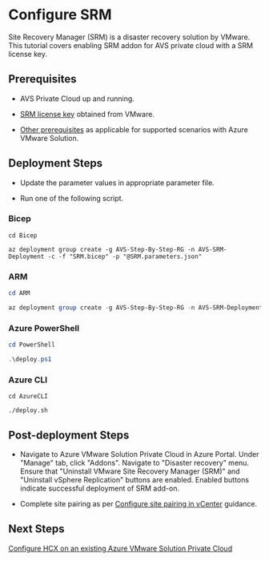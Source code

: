 # Configure SRM

Site Recovery Manager (SRM) is a disaster recovery solution by VMware. This tutorial covers enabling SRM addon for AVS private cloud with a SRM license key.

## Prerequisites

* AVS Private Cloud up and running.

* [SRM license key](https://docs.microsoft.com/azure/azure-vmware/disaster-recovery-using-vmware-site-recovery-manager#srm-licenses) obtained from VMware.

* [Other prerequisites](https://docs.microsoft.com/azure/azure-vmware/disaster-recovery-using-vmware-site-recovery-manager#prerequisites) as applicable for supported scenarios with Azure VMware Solution.

## Deployment Steps

* Update the parameter values in appropriate parameter file.

* Run one of the following script.

### Bicep

```azurecli-interactive
cd Bicep

az deployment group create -g AVS-Step-By-Step-RG -n AVS-SRM-Deployment -c -f "SRM.bicep" -p "@SRM.parameters.json"
```

### ARM

```powershell
cd ARM

az deployment group create -g AVS-Step-By-Step-RG -n AVS-SRM-Deployment -c -f "SRM.deploy.json" -p "@SRM.parameters.json"
```

### Azure PowerShell

```powershell
cd PowerShell

.\deploy.ps1
```

### Azure CLI

```azurecli-interactive
cd AzureCLI

./deploy.sh
```

## Post-deployment Steps

* Navigate to Azure VMware Solution Private Cloud in Azure Portal. Under "Manage" tab, click "Addons". Navigate to "Disaster recovery" menu. Ensure that "Uninstall VMware Site Recovery Manager (SRM)" and "Uninstall vSphere Replication" buttons are enabled. Enabled buttons indicate successful deployment of SRM add-on.

* Complete site pairing as per [Configure site pairing in vCenter](https://docs.microsoft.com/azure/azure-vmware/disaster-recovery-using-vmware-site-recovery-manager#configure-site-pairing-in-vcenter) guidance.

## Next Steps

[Configure HCX on an existing Azure VMware Solution Private Cloud](../../Addons/HCX/readme.md)
